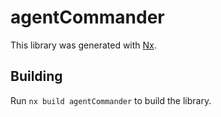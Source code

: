 # agentCommander

This library was generated with [Nx](https://nx.dev).

## Building

Run `nx build agentCommander` to build the library.
